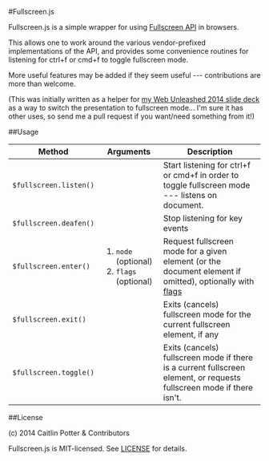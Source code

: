 #Fullscreen.js

Fullscreen.js is a simple wrapper for using [Fullscreen API](http://fullscreen.spec.whatwg.org/) in browsers.

This allows one to work around the various vendor-prefixed implementations of the API, and provides some convenience routines for listening for ctrl+f or cmd+f to toggle fullscreen mode.

More useful features may be added if they seem useful --- contributions are more than welcome.

(This was initially written as a helper for [my Web Unleashed 2014 slide deck](https://github.com/caitp/angular-unleashed) as a way to switch the presentation to fullscreen mode... I'm sure it has other uses, so send me a pull request if you want/need something from it!)

##Usage

<table>
    <thead>
        <tr>
            <th>Method</th>
            <th>Arguments</th>
            <th>Description</th>
        </tr>
    </thead>
    <tbody>
        <tr>
            <td><code>$fullscreen.listen()</code></td>
            <td></td>
            <td>Start listening for ctrl+f or cmd+f in order to toggle fullscreen
                mode --- listens on document.</td>
        </tr>
        <tr>
            <td><code>$fullscreen.deafen()</code></td>
            <td></td>
            <td>Stop listening for key events</td>
        </tr>
        <tr>
            <td><code>$fullscreen.enter()</code></td>
            <td>
                <ol><li><code>node<Element></code> (optional)
                    <li><code>flags<number></code> (optional)
                </ol>
            </td>
            <td>Request fullscreen mode for a given element (or the document element if omitted),
                optionally with <a href="https://developer.apple.com/library/safari/documentation/WebKit/Reference/ElementClassRef/Element/Element.html">flags</a>
            </td>
        </tr>
        <tr>
            <td><code>$fullscreen.exit()</code></td>
            <td></td>
            <td>Exits (cancels) fullscreen mode for the current fullscreen element, if any</td>
        </tr>
        <tr>
            <td><code>$fullscreen.toggle()</code></td>
            <td></td>
            <td>Exits (cancels) fullscreen mode if there is a current fullscreen element, or requests fullscreen mode if there isn't.</td>
        </tr>
    </tbody>
</table>

##License

(c) 2014 Caitlin Potter & Contributors

Fullscreen.js is MIT-licensed. See [LICENSE](LICENSE) for details.
